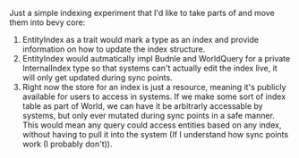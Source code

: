 Just a simple indexing experiment that I'd like to take parts of and move them into bevy core:

1. EntityIndex as a trait would mark a type as an index and provide information on how to update the index structure.
2. EntityIndex would autmatically impl Budnle and WorldQuery for a private InternalIndex type so that systems can't actually edit the index live, it will only get updated during sync points.
3. Right now the store for an index is just a resource, meaning it's publicly available for users to access in systems. If we make some sort of index table as part of World, we can have it be arbitrarly accessable by systems, but only ever mutated during sync points in a safe manner.  This would mean any query could access entities based on any index, without having to pull it into the system (If I understand how sync points work (I probably don't)).